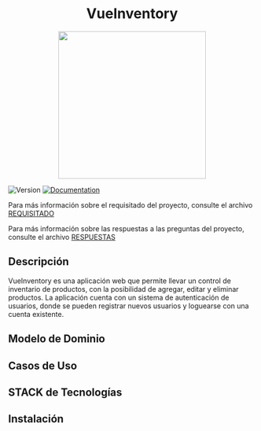 <h1 align="center"> VueInventory </h1>
<div align="center">
  <image src="./resources/Logo.png" align="center" width="300" height="300" />
</div>
<p>
  <img alt="Version" src="https://img.shields.io/badge/version-1.0-blue.svg?cacheSeconds=2592000" />
  <a href="empty" target="_blank">
    <img alt="Documentation" src="https://img.shields.io/badge/documentation-yes-brightgreen.svg" />
  </a>
</p>

Para más información sobre el requisitado del proyecto, consulte el archivo [REQUISITADO](docs/requirements/README.md)

Para más información sobre las respuestas a las preguntas del proyecto, consulte el archivo [RESPUESTAS](docs/answers/README.md)

## Descripción

VueInventory es una aplicación web que permite llevar un control de inventario de productos, con la posibilidad de agregar, editar y eliminar productos. La aplicación cuenta con un sistema de autenticación de usuarios, donde se pueden registrar nuevos usuarios y loguearse con una cuenta existente.

## Modelo de Dominio

## Casos de Uso

## STACK de Tecnologías

## Instalación

